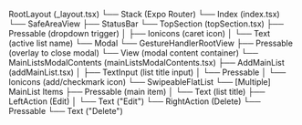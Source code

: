 RootLayout (_layout.tsx)
└── Stack (Expo Router)
    └── Index (index.tsx)
        └── SafeAreaView
            ├── StatusBar
            └── TopSection (topSection.tsx)
                ├── Pressable (dropdown trigger)
                │   ├── Ionicons (caret icon)
                │   └── Text (active list name)
                └── Modal
                    └── GestureHandlerRootView
                        ├── Pressable (overlay to close modal)
                        └── View (modal content container)
                            └── MainListsModalContents (mainListsModalContents.tsx)
                                ├── AddMainList (addMainList.tsx)
                                │   ├── TextInput (list title input)
                                │   └── Pressable
                                │       └── Ionicons (add/checkmark icon)
                                └── SwipeableFlatList
                                    └── [Multiple] MainList Items
                                        ├── Pressable (main item)
                                        │   └── Text (list title)
                                        ├── LeftAction (Edit)
                                        │   └── Text ("Edit")
                                        └── RightAction (Delete)
                                            └── Pressable
                                                └── Text ("Delete")
